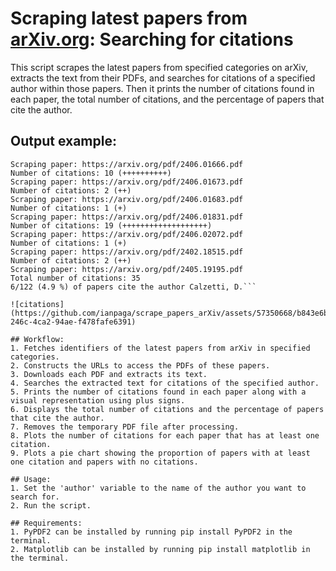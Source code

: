 
Scraping latest papers from [arXiv.org](https://arxiv.org/): Searching for citations
====================

This script scrapes the latest papers from specified categories on arXiv, extracts the text from their PDFs,
and searches for citations of a specified author within those papers. Then it prints the number of citations 
found in each paper, the total number of citations, and the percentage of papers that cite the author.

## Output example:

```Getting paper identifiers XXXX.YYYYY from listing: https://arxiv.org/list/astro-ph/new
Scraping paper: https://arxiv.org/pdf/2406.01666.pdf
Number of citations: 10 (++++++++++)
Scraping paper: https://arxiv.org/pdf/2406.01673.pdf
Number of citations: 2 (++)
Scraping paper: https://arxiv.org/pdf/2406.01683.pdf
Number of citations: 1 (+)
Scraping paper: https://arxiv.org/pdf/2406.01831.pdf
Number of citations: 19 (+++++++++++++++++++)
Scraping paper: https://arxiv.org/pdf/2406.02072.pdf
Number of citations: 1 (+)
Scraping paper: https://arxiv.org/pdf/2402.18515.pdf
Number of citations: 2 (++)
Scraping paper: https://arxiv.org/pdf/2405.19195.pdf
Total number of citations: 35
6/122 (4.9 %) of papers cite the author Calzetti, D.```

![citations](https://github.com/ianpaga/scrape_papers_arXiv/assets/57350668/b843e6b4-246c-4ca2-94ae-f478fafe6391)

## Workflow:
1. Fetches identifiers of the latest papers from arXiv in specified categories.
2. Constructs the URLs to access the PDFs of these papers.
3. Downloads each PDF and extracts its text.
4. Searches the extracted text for citations of the specified author.
5. Prints the number of citations found in each paper along with a visual representation using plus signs.
6. Displays the total number of citations and the percentage of papers that cite the author.
7. Removes the temporary PDF file after processing.
8. Plots the number of citations for each paper that has at least one citation.
9. Plots a pie chart showing the proportion of papers with at least one citation and papers with no citations.

## Usage:
1. Set the 'author' variable to the name of the author you want to search for.
2. Run the script.

## Requirements: 
1. PyPDF2 can be installed by running pip install PyPDF2 in the terminal.
2. Matplotlib can be installed by running pip install matplotlib in the terminal.

